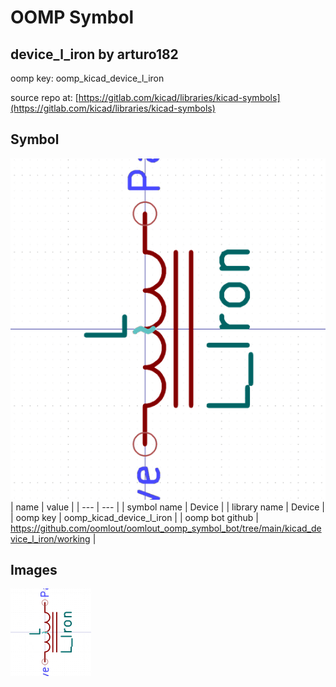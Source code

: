 # OOMP Symbol  
## device_l_iron  by arturo182  
  
oomp key: oomp_kicad_device_l_iron  
  
source repo at: [https://gitlab.com/kicad/libraries/kicad-symbols](https://gitlab.com/kicad/libraries/kicad-symbols)  
## Symbol  
  
[![working.png](working_600.png)](working.png)  
| name | value | 
| --- | --- | 
| symbol name | Device | 
| library name | Device | 
| oomp key | oomp_kicad_device_l_iron | 
| oomp bot github | https://github.com/oomlout/oomlout_oomp_symbol_bot/tree/main/kicad_device_l_iron/working | 
## Images  
  
[![working.png](working_140.png)](working.png)  
